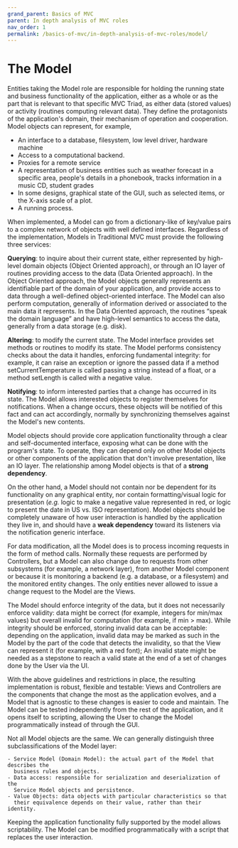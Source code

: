 ```yaml
---
grand_parent: Basics of MVC
parent: In depth analysis of MVC roles
nav_order: 1
permalink: /basics-of-mvc/in-depth-analysis-of-mvc-roles/model/
---
```


# The Model

Entities taking the Model role are responsible for holding the running state
and business functionality of the application, either as a whole or as the part
that is relevant to that specific MVC Triad, as either data (stored values) or
activity (routines computing relevant data). They define the protagonists of
the application's domain, their mechanism of operation and cooperation. Model
objects can represent, for example, 

   - An interface to a database, filesystem, low level driver, hardware machine
   - Access to a computational backend.
   - Proxies for a remote service 
   - A representation of business entities such as weather forecast in a
     specific area, people's details in a phonebook, tracks information in a
     music CD, student grades
   - In some designs, graphical state of the GUI, such as selected items, or
     the X-axis scale of a plot. 
   - A running process.

When implemented, a Model can go from a dictionary-like of key/value pairs to a
complex network of objects with well defined interfaces. Regardless of the
implementation, Models in Traditional MVC must provide the following three
services: 

**Querying**: to inquire about their current state, either represented by
high-level domain objects (Object Oriented approach), or through an IO
layer of routines providing access to the data (Data Oriented approach). In the
Object Oriented approach, the Model objects generally represents an
identifiable part of the domain of your application, and provide access to data
through a well-defined object-oriented interface. The Model can also perform
computation, generally of information derived or associated to the main data it
represents. In the Data Oriented approach, the routines “speak the domain
language” and have high-level semantics to access the data, generally from a
data storage (e.g. disk).

**Altering**: to modify the current state. The Model interface provides set
methods or routines to modify its state. The Model performs consistency
checks about the data it handles, enforcing fundamental integrity: for example,
it can raise an exception or ignore the passed data if a method
setCurrentTemperature is called passing a string instead of a float, or a
method setLength is called with a negative value. 

**Notifying**: to inform interested parties that a change has occurred in its
state. The Model allows interested objects to register themselves for
notifications. When a change occurs, these objects will be notified of this
fact and can act accordingly, normally by synchronizing themselves against the
Model's new contents. 

Model objects should provide core application functionality through a clear and
self-documented interface, exposing what can be done with the program's state.
To operate, they can depend only on other Model objects or other components of
the application that don't involve presentation, like an IO layer. The
relationship among Model objects is that of a **strong dependency**.  

On the other hand, a Model should not contain nor be dependent for its
functionality on any graphical entity, nor contain formatting/visual logic for
presentation (*e.g.* logic to make a negative value represented in red, or logic
to present the date in US vs. ISO representation). Model objects should be
completely unaware of how user interaction is handled by the application they
live in, and should have a **weak dependency** toward its listeners via the
notification generic interface. 

For data modification, all the Model does is to process incoming requests in
the form of method calls.  Normally these requests are performed by
Controllers, but a Model can also change due to requests from other subsystems
(for example, a network layer), from another Model component or because it is
monitoring a backend (e.g. a database, or a filesystem) and the monitored
entity changes. The only entities never allowed to issue a change request to
the Model are the Views. 

The Model should enforce integrity of the data, but it does not necessarily
enforce validity: data might be correct (for example, integers for min/max
values) but overall invalid for computation (for example, if min > max). While
integrity should be enforced, storing invalid data can be acceptable: depending
on the application, invalid data may be marked as such in the Model by the part
of the code that detects the invalidity, so that the View can represent it (for
example, with a red font); An invalid state might be needed as a stepstone to
reach a valid state at the end of a set of changes done by the User via the UI.

With the above guidelines and restrictions in place, the resulting
implementation is robust, flexible and testable: Views and Controllers are the
components that change the most as the application evolves, and a Model that is
agnostic to these changes is easier to code and maintain. The Model can be
tested independently from the rest of the application, and it opens itself to
scripting, allowing the User to change the Model programmatically instead of
through the GUI. 

Not all Model objects are the same. We can generally distinguish three subclassifications
of the Model layer:

    - Service Model (Domain Model): the actual part of the Model that describes the
      business rules and objects.
    - Data access: responsible for serialization and deserialization of the
      Service Model objects and persistence.
    - Value Objects: data objects with particular characteristics so that
      their equivalence depends on their value, rather than their identity.

Keeping the application functionality fully supported by the model allows scriptability.
The Model can be modified programmatically with a script that replaces the user interaction.
